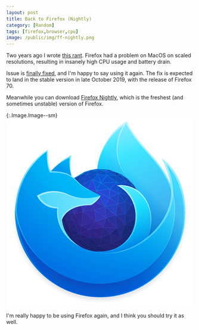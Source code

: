 ```yaml
---
layout: post
title: Back to Firefox (Nightly)
category: [Random]
tags: [firefox,browser,cpu]
image: /public/img/ff-nightly.png
---
```


Two years ago I wrote [this rant](/firefox-57-cpu-usage-is-insane/). Firefox had a problem on MacOS on scaled resolutions, resulting in insanely high CPU usage and battery drain.

Issue is [finally fixed](https://www.mozilla.org/en-US/firefox/70.0beta/releasenotes/), and I'm happy to say using it again. The fix is expected to land in the stable version in late October 2019, with the release of Firefox 70.

Meanwhile you can download [Firefox Nightly](https://www.mozilla.org/en-US/firefox/channel/desktop/#nightly), which is the freshest (and sometimes unstable) version of Firefox.

{:.Image.Image--sm}
[![Firefox Nightly](/public/img/ff-nightly.png)](https://www.mozilla.org/en-US/firefox/channel/desktop/#nightly)

I'm really happy to be using Firefox again, and I think you should try it as well.
